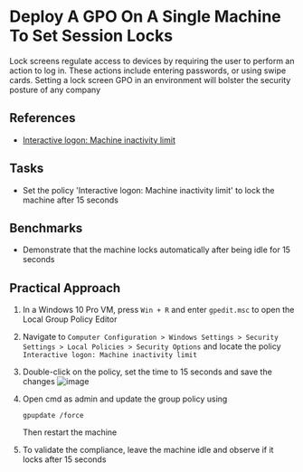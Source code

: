 # Deploy A GPO On A Single Machine To Set Session Locks
Lock screens regulate access to devices by requiring the user to perform an action to log in. These actions include entering passwords, or using swipe cards. Setting a lock screen GPO in an environment will bolster the security posture of any company



## References
- [Interactive logon: Machine inactivity limit](https://learn.microsoft.com/en-us/previous-versions/windows/it-pro/windows-10/security/threat-protection/security-policy-settings/interactive-logon-machine-inactivity-limit)


## Tasks
- Set the policy 'Interactive logon: Machine inactivity limit' to lock the machine after 15 seconds

## Benchmarks
- Demonstrate that the machine locks automatically after being idle for 15 seconds


## Practical Approach
1. In a Windows 10 Pro VM, press `Win + R` and enter `gpedit.msc` to open the Local Group Policy Editor
2. Navigate to `Computer Configuration > Windows Settings > Security Settings > Local Policies > Security Options` and locate the policy `Interactive logon: Machine inactivity limit`
3. Double-click on the policy, set the time to 15 seconds and save the changes
   ![image](https://github.com/user-attachments/assets/bd2c2652-9849-4fde-9eb0-480c85dda9f8)

4. Open cmd as admin and update the group policy using
   ```
   gpupdate /force
   ```
   Then restart the machine
5. To validate the compliance, leave the machine idle and observe if it locks after 15 seconds

